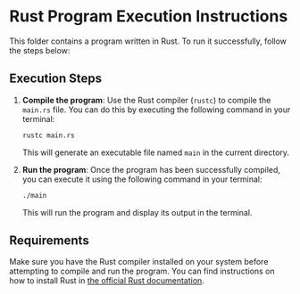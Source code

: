 # Rust Program Execution Instructions

This folder contains a program written in Rust. To run it successfully, follow the steps below:

## Execution Steps

1. **Compile the program**: Use the Rust compiler (`rustc`) to compile the `main.rs` file. You can do this by executing the following command in your terminal:

   ```sh
   rustc main.rs
   ```

   This will generate an executable file named `main` in the current directory.

2. **Run the program**: Once the program has been successfully compiled, you can execute it using the following command in your terminal:

   ```sh
   ./main
   ```

   This will run the program and display its output in the terminal.

## Requirements

Make sure you have the Rust compiler installed on your system before attempting to compile and run the program. You can find instructions on how to install Rust in [the official Rust documentation](https://www.rust-lang.org/tools/install).

